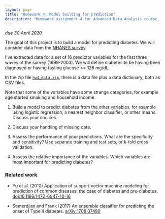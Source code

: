 ```yaml
---
layout: page
title: "Homework 4: Model building for prediction"
description: "Homework assignment 4 for Advanced Data Analysis course, on building a model to predict diabetes using NHANES data"
---
```


_due 30 April 2020_

The goal of this project is to build a model for predicting diabetes.
We will consider data from the [NHANES
survey](https://wwwn.cdc.gov/nchs/nhanes/).

I've extracted data for a set of 16 predictor variables for the first
three waves of the survey (1999-2003). We will define diabetes to be
having been diagnosed or having fasting glucose >= 126 mg/dL.

In the zip file [`hw4_data.zip`](hw4_data.zip), there is a
data file plus a data dictionary, both as CSV files.

Note that some of the variables have some strange categories, for
example age started smoking and household income.



1. Build a model to predict diabetes from the other variables, for
   example using logistic regression, a nearest neighbor classifier,
   or other means. Discuss your choices.


2. Discuss your handling of missing data.


3. Assess the performance of your predictions. What are the
   specificity and sensitivity?
   Use separate training and test sets, or k-fold cross validation.


4. Assess the relative importance of the variables. Which variables
   are most important for predicting diabetes?


### Related work

- Yu et al. (2010) Application of support vector machine modeling for
  prediction of common diseases: the case of diabetes and pre-diabetes.
  [doi:10.1186/1472-6947-10-16](https://doi.org/10.1186/1472-6947-10-16)

- Semerdjian and Frank (2017) An ensemble classifier for predicting
  the onset of Type II diabetes.
  [arXiv:1708.07480](https://arxiv.org/abs/1708.07480)
